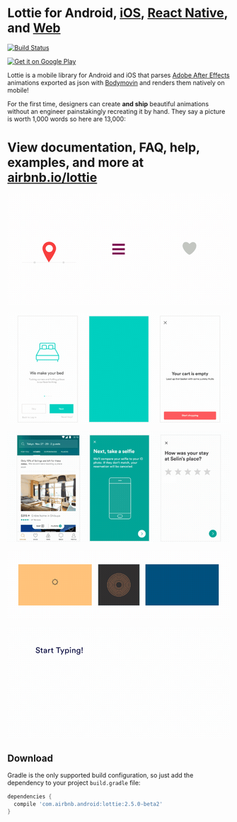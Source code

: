 # Lottie for Android, [iOS](https://github.com/airbnb/lottie-ios), [React Native](https://github.com/airbnb/lottie-react-native), and [Web](https://github.com/airbnb/lottie-web)
[![Build Status](https://travis-ci.org/airbnb/lottie-android.svg?branch=master)](https://travis-ci.org/airbnb/lottie-android)


<a href='https://play.google.com/store/apps/details?id=com.airbnb.lottie'><img alt='Get it on Google Play' src='https://play.google.com/intl/en_us/badges/images/generic/en_badge_web_generic.png' height="50px"/></a>

Lottie is a mobile library for Android and iOS that parses [Adobe After Effects](http://www.adobe.com/products/aftereffects.html) animations exported as json with [Bodymovin](https://github.com/bodymovin/bodymovin) and renders them natively on mobile!

For the first time, designers can create **and ship** beautiful animations without an engineer painstakingly recreating it by hand. They say a picture is worth 1,000 words so here are 13,000:



# View documentation, FAQ, help, examples, and more at [airbnb.io/lottie](http://airbnb.io/lottie/)



![Example1](gifs/Example1.gif)


![Example2](gifs/Example2.gif)


![Example3](gifs/Example3.gif)


![Community](gifs/Community%202_3.gif)


![Example4](gifs/Example4.gif)


## Download

Gradle is the only supported build configuration, so just add the dependency to your project `build.gradle` file:

```groovy
dependencies {
  compile 'com.airbnb.android:lottie:2.5.0-beta2'
}
```
